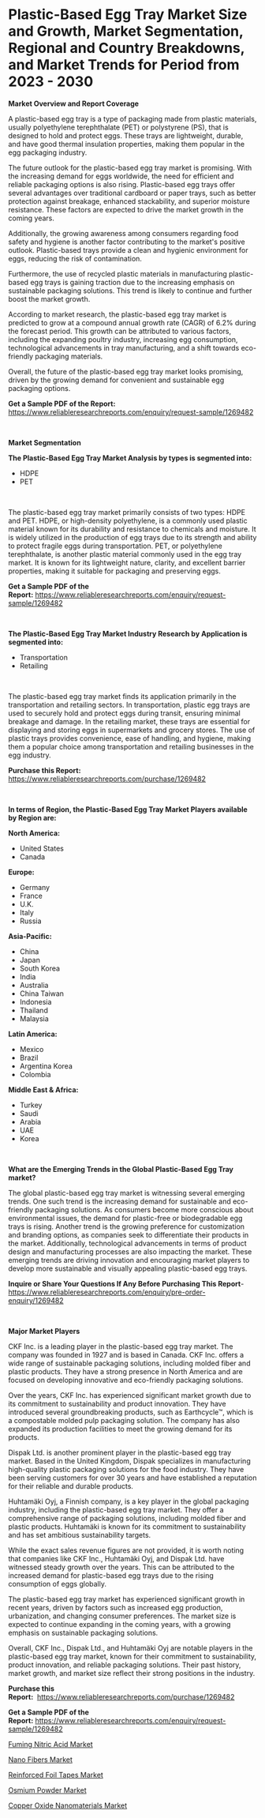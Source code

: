 <p><h1>Plastic-Based Egg Tray Market Size and Growth, Market Segmentation, Regional and Country Breakdowns, and Market Trends for Period from 2023 -  2030</h1></p><p><strong>Market Overview and Report Coverage</strong></p>
<p><p>A plastic-based egg tray is a type of packaging made from plastic materials, usually polyethylene terephthalate (PET) or polystyrene (PS), that is designed to hold and protect eggs. These trays are lightweight, durable, and have good thermal insulation properties, making them popular in the egg packaging industry.</p><p>The future outlook for the plastic-based egg tray market is promising. With the increasing demand for eggs worldwide, the need for efficient and reliable packaging options is also rising. Plastic-based egg trays offer several advantages over traditional cardboard or paper trays, such as better protection against breakage, enhanced stackability, and superior moisture resistance. These factors are expected to drive the market growth in the coming years.</p><p>Additionally, the growing awareness among consumers regarding food safety and hygiene is another factor contributing to the market's positive outlook. Plastic-based trays provide a clean and hygienic environment for eggs, reducing the risk of contamination.</p><p>Furthermore, the use of recycled plastic materials in manufacturing plastic-based egg trays is gaining traction due to the increasing emphasis on sustainable packaging solutions. This trend is likely to continue and further boost the market growth.</p><p>According to market research, the plastic-based egg tray market is predicted to grow at a compound annual growth rate (CAGR) of 6.2% during the forecast period. This growth can be attributed to various factors, including the expanding poultry industry, increasing egg consumption, technological advancements in tray manufacturing, and a shift towards eco-friendly packaging materials.</p><p>Overall, the future of the plastic-based egg tray market looks promising, driven by the growing demand for convenient and sustainable egg packaging options.</p></p>
<p><strong>Get a Sample PDF of the Report:</strong> <a href="https://www.reliableresearchreports.com/enquiry/request-sample/1269482">https://www.reliableresearchreports.com/enquiry/request-sample/1269482</a></p>
<p>&nbsp;</p>
<p><strong>Market Segmentation</strong></p>
<p><strong>The Plastic-Based Egg Tray Market Analysis by types is segmented into:</strong></p>
<p><ul><li>HDPE</li><li>PET</li></ul></p>
<p>&nbsp;</p>
<p><p>The plastic-based egg tray market primarily consists of two types: HDPE and PET. HDPE, or high-density polyethylene, is a commonly used plastic material known for its durability and resistance to chemicals and moisture. It is widely utilized in the production of egg trays due to its strength and ability to protect fragile eggs during transportation. PET, or polyethylene terephthalate, is another plastic material commonly used in the egg tray market. It is known for its lightweight nature, clarity, and excellent barrier properties, making it suitable for packaging and preserving eggs.</p></p>
<p><strong>Get a Sample PDF of the Report:</strong>&nbsp;<a href="https://www.reliableresearchreports.com/enquiry/request-sample/1269482">https://www.reliableresearchreports.com/enquiry/request-sample/1269482</a></p>
<p>&nbsp;</p>
<p><strong>The Plastic-Based Egg Tray Market Industry Research by Application is segmented into:</strong></p>
<p><ul><li>Transportation</li><li>Retailing</li></ul></p>
<p>&nbsp;</p>
<p><p>The plastic-based egg tray market finds its application primarily in the transportation and retailing sectors. In transportation, plastic egg trays are used to securely hold and protect eggs during transit, ensuring minimal breakage and damage. In the retailing market, these trays are essential for displaying and storing eggs in supermarkets and grocery stores. The use of plastic trays provides convenience, ease of handling, and hygiene, making them a popular choice among transportation and retailing businesses in the egg industry.</p></p>
<p><strong>Purchase this Report:</strong>&nbsp; <a href="https://www.reliableresearchreports.com/purchase/1269482">https://www.reliableresearchreports.com/purchase/1269482</a></p>
<p>&nbsp;</p>
<p><strong>In terms of Region, the Plastic-Based Egg Tray Market Players available by Region are:</strong></p>
<p>
    <p> <strong> North America: </strong>
        <ul>
            <li>United States</li>
            <li>Canada</li>
        </ul>
        </p> 
    <p> <strong> Europe: </strong>
        <ul>
            <li>Germany</li>
            <li>France</li>
            <li>U.K.</li>
            <li>Italy</li>
            <li>Russia</li>
        </ul>
        </p> 
    <p> <strong> Asia-Pacific: </strong>
        <ul>
            <li>China</li>
            <li>Japan</li>
            <li>South Korea</li>
            <li>India</li>
            <li>Australia</li>
            <li>China Taiwan</li>
            <li>Indonesia</li>
            <li>Thailand</li>
            <li>Malaysia</li>
        </ul>
        </p> 
    <p> <strong> Latin America: </strong>
        <ul>
            <li>Mexico</li>
            <li>Brazil</li>
            <li>Argentina Korea</li>
            <li>Colombia</li>
        </ul>
        </p> 
    <p> <strong> Middle East & Africa: </strong>
        <ul>
            <li>Turkey</li>
            <li>Saudi</li>
            <li>Arabia</li>
            <li>UAE</li>
            <li>Korea</li>
        </ul>
    </p>
    </p>
<p>&nbsp;</p>
<p><strong>What are the Emerging Trends in the Global Plastic-Based Egg Tray market?</strong></p>
<p><p>The global plastic-based egg tray market is witnessing several emerging trends. One such trend is the increasing demand for sustainable and eco-friendly packaging solutions. As consumers become more conscious about environmental issues, the demand for plastic-free or biodegradable egg trays is rising. Another trend is the growing preference for customization and branding options, as companies seek to differentiate their products in the market. Additionally, technological advancements in terms of product design and manufacturing processes are also impacting the market. These emerging trends are driving innovation and encouraging market players to develop more sustainable and visually appealing plastic-based egg trays.</p></p>
<p><strong>Inquire or Share Your Questions If Any Before Purchasing This Report</strong>- <a href="https://www.reliableresearchreports.com/enquiry/pre-order-enquiry/1269482">https://www.reliableresearchreports.com/enquiry/pre-order-enquiry/1269482</a></p>
<p>&nbsp;</p>
<p><strong>Major Market Players</strong></p>
<p><p>CKF Inc. is a leading player in the plastic-based egg tray market. The company was founded in 1927 and is based in Canada. CKF Inc. offers a wide range of sustainable packaging solutions, including molded fiber and plastic products. They have a strong presence in North America and are focused on developing innovative and eco-friendly packaging solutions.</p><p>Over the years, CKF Inc. has experienced significant market growth due to its commitment to sustainability and product innovation. They have introduced several groundbreaking products, such as Earthcycle™, which is a compostable molded pulp packaging solution. The company has also expanded its production facilities to meet the growing demand for its products.</p><p>Dispak Ltd. is another prominent player in the plastic-based egg tray market. Based in the United Kingdom, Dispak specializes in manufacturing high-quality plastic packaging solutions for the food industry. They have been serving customers for over 30 years and have established a reputation for their reliable and durable products.</p><p>Huhtamäki Oyj, a Finnish company, is a key player in the global packaging industry, including the plastic-based egg tray market. They offer a comprehensive range of packaging solutions, including molded fiber and plastic products. Huhtamäki is known for its commitment to sustainability and has set ambitious sustainability targets.</p><p>While the exact sales revenue figures are not provided, it is worth noting that companies like CKF Inc., Huhtamäki Oyj, and Dispak Ltd. have witnessed steady growth over the years. This can be attributed to the increased demand for plastic-based egg trays due to the rising consumption of eggs globally.</p><p>The plastic-based egg tray market has experienced significant growth in recent years, driven by factors such as increased egg production, urbanization, and changing consumer preferences. The market size is expected to continue expanding in the coming years, with a growing emphasis on sustainable packaging solutions.</p><p>Overall, CKF Inc., Dispak Ltd., and Huhtamäki Oyj are notable players in the plastic-based egg tray market, known for their commitment to sustainability, product innovation, and reliable packaging solutions. Their past history, market growth, and market size reflect their strong positions in the industry.</p></p>
<p><strong>Purchase this Report:</strong>&nbsp;&nbsp;<a href="https://www.reliableresearchreports.com/purchase/1269482">https://www.reliableresearchreports.com/purchase/1269482</a></p>
<p></p>
<p><strong>Get a Sample PDF of the Report:</strong>&nbsp;<a href="https://www.reliableresearchreports.com/enquiry/request-sample/1269482">https://www.reliableresearchreports.com/enquiry/request-sample/1269482</a></p>
<p><p><a href="https://medium.com/@adellalesch/fuming-nitric-acid-market-size-growth-forecast-2023-2030-0b9337509e87">Fuming Nitric Acid Market</a></p><p><a href="https://www.linkedin.com/pulse/nano-fibers-market-share-amp-new-trends-analysis-report/">Nano Fibers Market</a></p><p><a href="https://www.linkedin.com/pulse/reinforced-foil-tapes-market-size-2023-2030-global-industrial/">Reinforced Foil Tapes Market</a></p><p><a href="https://medium.com/@lilakautzer2023/osmium-powder-market-size-growth-forecast-2023-2030-bd32ec308b34">Osmium Powder Market</a></p><p><a href="https://www.linkedin.com/pulse/copper-oxide-nanomaterials-market-research-report-unlocks/">Copper Oxide Nanomaterials Market</a></p></p>